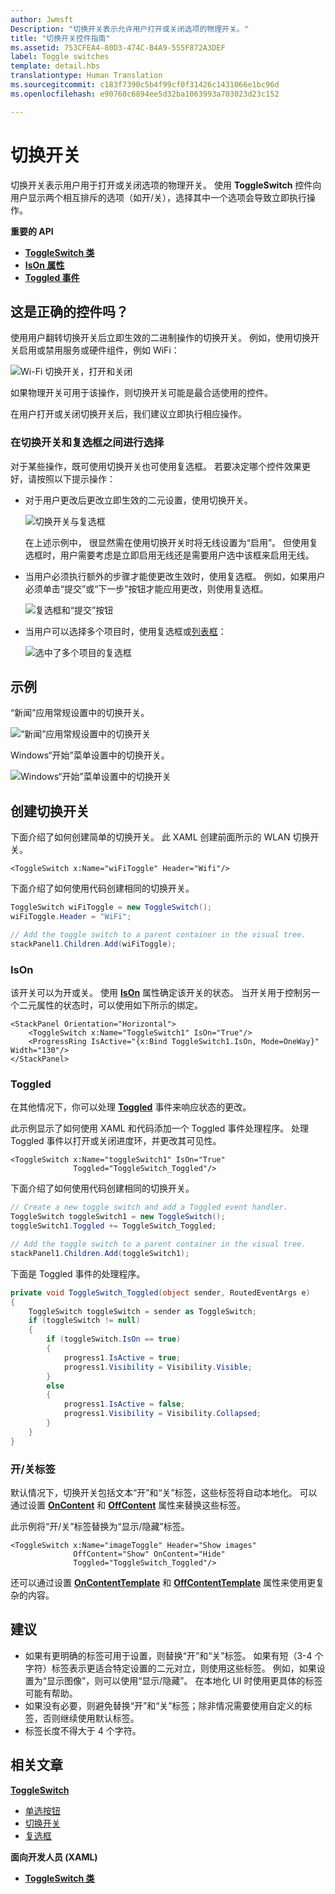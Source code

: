 ```yaml
---
author: Jwmsft
Description: "切换开关表示允许用户打开或关闭选项的物理开关。"
title: "切换开关控件指南"
ms.assetid: 753CFEA4-80D3-474C-B4A9-555F872A3DEF
label: Toggle switches
template: detail.hbs
translationtype: Human Translation
ms.sourcegitcommit: c183f7390c5b4f99cf0f31426c1431066e1bc96d
ms.openlocfilehash: e90760c6894ee5d32ba1063993a703023d23c152

---
```

# 切换开关

切换开关表示用户用于打开或关闭选项的物理开关。 使用 **ToggleSwitch** 控件向用户显示两个相互排斥的选项（如开/关），选择其中一个选项会导致立即执行操作。

<span class="sidebar_heading" style="font-weight: bold;">重要的 API</span>

-   [**ToggleSwitch 类**](https://msdn.microsoft.com/library/windows/apps/windows.ui.xaml.controls.toggleswitch.aspx)
-   [**IsOn 属性**](https://msdn.microsoft.com/library/windows/apps/windows.ui.xaml.controls.toggleswitch.ison.aspx)
-   [**Toggled 事件**](https://msdn.microsoft.com/library/windows/apps/windows.ui.xaml.controls.toggleswitch.toggled.aspx)

## 这是正确的控件吗？

使用用户翻转切换开关后立即生效的二进制操作的切换开关。 例如，使用切换开关启用或禁用服务或硬件组件，例如 WiFi：

![Wi-Fi 切换开关，打开和关闭](images/toggleswitches01.png)

如果物理开关可用于该操作，则切换开关可能是最合适使用的控件。

在用户打开或关闭切换开关后，我们建议立即执行相应操作。

### 在切换开关和复选框之间进行选择

对于某些操作，既可使用切换开关也可使用复选框。 若要决定哪个控件效果更好，请按照以下提示操作：

-   对于用户更改后更改立即生效的二元设置，使用切换开关。

    ![切换开关与复选框](images/toggleswitches02.png)

    在上述示例中， 很显然需在使用切换开关时将无线设置为“启用”。 但使用复选框时，用户需要考虑是立即启用无线还是需要用户选中该框来启用无线。

-   当用户必须执行额外的步骤才能使更改生效时，使用复选框。 例如，如果用户必须单击“提交”或“下一步”按钮才能应用更改，则使用复选框。

    ![复选框和“提交”按钮](images/submitcheckbox.png)

-   当用户可以选择多个项目时，使用复选框或[列表框](lists.md)：

    ![选中了多个项目的复选框](images/guidelines_and_checklist_for_toggle_switches_checkbox_multi_select.png)

## 示例

“新闻”应用常规设置中的切换开关。

![“新闻”应用常规设置中的切换开关](images/control-examples/toggle-switch-news.png)

Windows“开始”菜单设置中的切换开关。

![Windows“开始”菜单设置中的切换开关](images/control-examples/toggle-switch-start-settings.png)

## 创建切换开关

下面介绍了如何创建简单的切换开关。 此 XAML 创建前面所示的 WLAN 切换开关。

```xaml
<ToggleSwitch x:Name="wiFiToggle" Header="Wifi"/>
```
下面介绍了如何使用代码创建相同的切换开关。

```csharp
ToggleSwitch wiFiToggle = new ToggleSwitch();
wiFiToggle.Header = "WiFi";

// Add the toggle switch to a parent container in the visual tree.
stackPanel1.Children.Add(wiFiToggle);
```

### IsOn

该开关可以为开或关。 使用 [**IsOn**](https://msdn.microsoft.com/library/windows/apps/windows.ui.xaml.controls.toggleswitch.ison.aspx) 属性确定该开关的状态。 当开关用于控制另一个二元属性的状态时，可以使用如下所示的绑定。

```
<StackPanel Orientation="Horizontal">
    <ToggleSwitch x:Name="ToggleSwitch1" IsOn="True"/>
    <ProgressRing IsActive="{x:Bind ToggleSwitch1.IsOn, Mode=OneWay}" Width="130"/>
</StackPanel>
```

### Toggled

在其他情况下，你可以处理 [**Toggled**](https://msdn.microsoft.com/library/windows/apps/windows.ui.xaml.controls.toggleswitch.toggled.aspx) 事件来响应状态的更改。

此示例显示了如何使用 XAML 和代码添加一个 Toggled 事件处理程序。 处理 Toggled 事件以打开或关闭进度环，并更改其可见性。

```xaml
<ToggleSwitch x:Name="toggleSwitch1" IsOn="True" 
              Toggled="ToggleSwitch_Toggled"/>
```

下面介绍了如何使用代码创建相同的切换开关。

```csharp
// Create a new toggle switch and add a Toggled event handler.
ToggleSwitch toggleSwitch1 = new ToggleSwitch();
toggleSwitch1.Toggled += ToggleSwitch_Toggled;

// Add the toggle switch to a parent container in the visual tree.
stackPanel1.Children.Add(toggleSwitch1);
```

下面是 Toggled 事件的处理程序。

```csharp
private void ToggleSwitch_Toggled(object sender, RoutedEventArgs e)
{
    ToggleSwitch toggleSwitch = sender as ToggleSwitch;
    if (toggleSwitch != null)
    {
        if (toggleSwitch.IsOn == true)
        {
            progress1.IsActive = true;
            progress1.Visibility = Visibility.Visible;
        }
        else
        {
            progress1.IsActive = false;
            progress1.Visibility = Visibility.Collapsed;
        }
    }
}
```

### 开/关标签

默认情况下，切换开关包括文本“开”和“关”标签，这些标签将自动本地化。 可以通过设置 [**OnContent**](https://msdn.microsoft.com/library/windows/apps/windows.ui.xaml.controls.toggleswitch.oncontent.aspx) 和 [**OffContent**](https://msdn.microsoft.com/library/windows/apps/windows.ui.xaml.controls.toggleswitch.offcontent.aspx) 属性来替换这些标签。

此示例将“开/关”标签替换为“显示/隐藏”标签。  

```xaml
<ToggleSwitch x:Name="imageToggle" Header="Show images"
              OffContent="Show" OnContent="Hide" 
              Toggled="ToggleSwitch_Toggled"/>
```

还可以通过设置 [**OnContentTemplate**](https://msdn.microsoft.com/library/windows/apps/windows.ui.xaml.controls.toggleswitch.oncontenttemplate.aspx) 和 [**OffContentTemplate**](https://msdn.microsoft.com/library/windows/apps/windows.ui.xaml.controls.toggleswitch.offcontenttemplate.aspx) 属性来使用更复杂的内容。

## 建议

-   如果有更明确的标签可用于设置，则替换“开”和“关”标签。 如果有短（3-4 个字符）标签表示更适合特定设置的二元对立，则使用这些标签。 例如，如果设置为“显示图像”，则可以使用“显示/隐藏”。 在本地化 UI 时使用更具体的标签可能有帮助。
-   如果没有必要，则避免替换“开”和“关”标签；除非情况需要使用自定义的标签，否则继续使用默认标签。
-   标签长度不得大于 4 个字符。

## 相关文章

[**ToggleSwitch**](https://msdn.microsoft.com/library/windows/apps/hh701411)
- [单选按钮](radio-button.md)
- [切换开关](toggles.md)
- [复选框](checkbox.md)

**面向开发人员 (XAML)**
- [**ToggleSwitch 类**](https://msdn.microsoft.com/library/windows/apps/br209712)



<!--HONumber=Jun16_HO4-->


